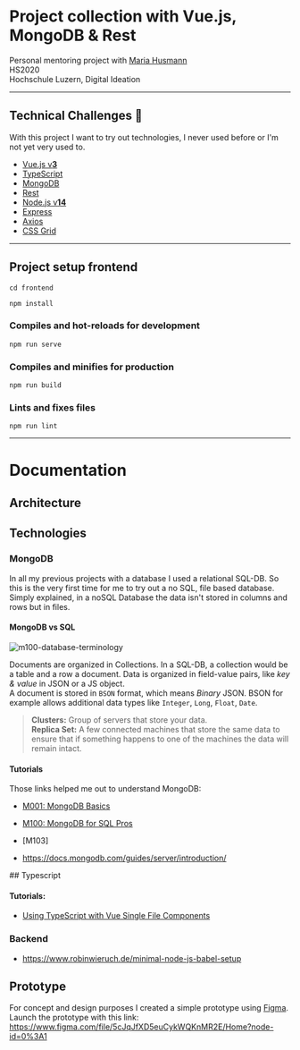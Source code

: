 # Project collection with Vue.js, MongoDB & Rest

Personal mentoring project with [Maria Husmann](https://github.com/mhusm)  
HS2020  
Hochschule Luzern, Digital Ideation

---

## Technical Challenges :rocket:
With this project I want to try out technologies, I never used before or I'm not yet very used to.

- [Vue.js v**3**](https://v3.vuejs.org/)
- [TypeScript](https://www.typescriptlang.org/)
- [MongoDB](https://www.mongodb.com/)
- [Rest](https://restfulapi.net/)
- [Node.js v**14**](https://nodejs.org/)
- [Express](https://expressjs.com/)
- [Axios]()
- [CSS Grid]()

---

## Project setup frontend
```
cd frontend
```

```
npm install
```

### Compiles and hot-reloads for development
```
npm run serve
```

### Compiles and minifies for production
```
npm run build
```

### Lints and fixes files
```
npm run lint
```

---

# Documentation

## Architecture  

## Technologies  

### MongoDB
In all my previous projects with a database I used a relational SQL-DB. So this is the very first time for me to try out a no SQL, file based database. Simply explained, in a noSQL Database the data isn't stored in columns and rows but in files.  

#### MongoDB vs SQL

![m100-database-terminology](https://university-courses.s3.amazonaws.com/M100/m100-database-terminology.png)  

Documents are organized in Collections. In a SQL-DB, a collection would be a table and a row a document.
Data is organized in field-value pairs, like _key & value_ in JSON or a JS object.  
A document is stored in `BSON` format, which means _Binary_ JSON. BSON for example allows additional data types like `Integer`, `Long`, `Float`, `Date`.

>__Clusters:__ Group of servers that store your data.  
__Replica Set:__ A few connected machines that store the same data to ensure that if something happens to one of the machines the data will remain intact.




#### Tutorials
Those links helped me out to understand MongoDB:
- [M001: MongoDB Basics](https://university.mongodb.com/courses/M001/about)
- [M100: MongoDB for SQL Pros](https://university.mongodb.com/courses/M100/about)
- [M103]

- https://docs.mongodb.com/guides/server/introduction/

## Typescript
#### Tutorials:
- [Using TypeScript with Vue Single File Components](https://www.digitalocean.com/community/tutorials/vuejs-using-typescript-with-vue)

### Backend
- https://www.robinwieruch.de/minimal-node-js-babel-setup

## Prototype
For concept and design purposes I created a simple prototype using [Figma](https://www.figma.com/).  
Launch the prototype with this link: https://www.figma.com/file/5cJqJfXD5euCykWQKnMR2E/Home?node-id=0%3A1